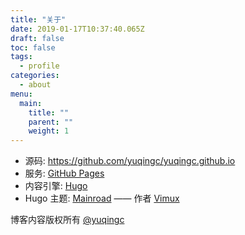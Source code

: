 ```yaml
---
title: "关于"
date: 2019-01-17T10:37:40.065Z
draft: false
toc: false
tags:
  - profile
categories:
  - about
menu:
  main:
    title: ""
    parent: ""
    weight: 1
---
```


- 源码: https://github.com/yuqingc/yuqingc.github.io
- 服务: [GitHub Pages](https://pages.github.com/)
- 内容引擎: [Hugo](https://gohugo.io/)
- Hugo 主题: [Mainroad](https://github.com/Vimux/Mainroad) —— 作者 [Vimux](https://github.com/Vimux)

博客内容版权所有 [@yuqingc](https://github.com/yuqingc)
